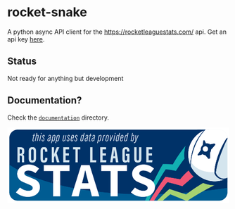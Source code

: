 # rocket-snake
A python async API client for the https://rocketleaguestats.com/ api. 
Get an api key [here](https://developers.rocketleaguestats.com/).

## Status
Not ready for anything but development

## Documentation?
Check the [`documentation`](documentation) directory.


![This app uses data provided by Rocket League Stats.](misc/rls_partner_horizontal_large.png)